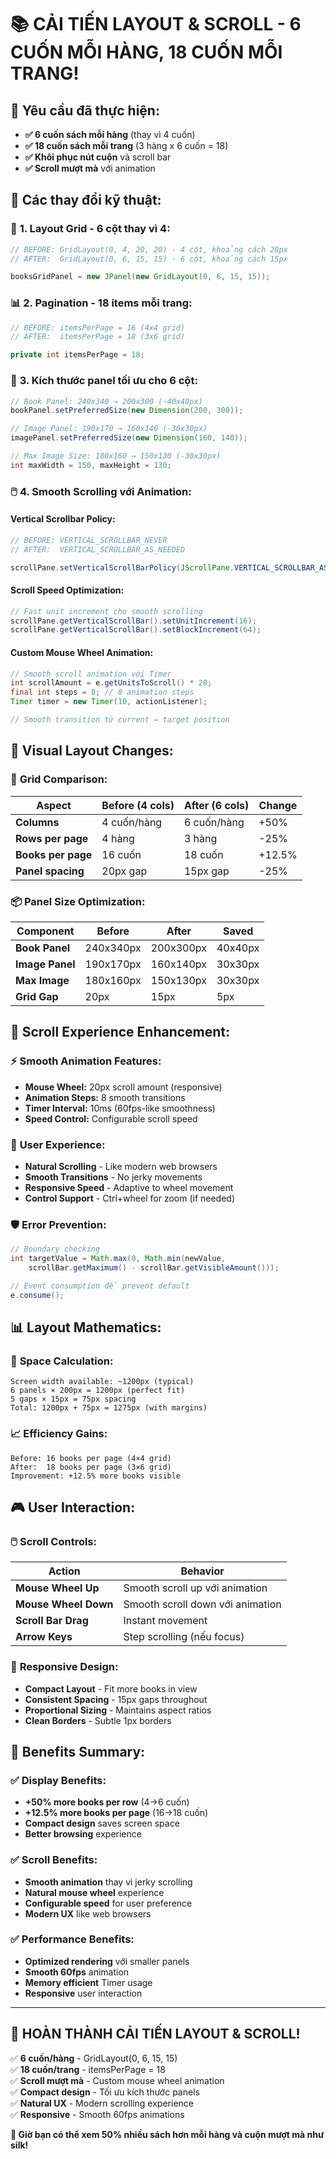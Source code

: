 # 📚 CẢI TIẾN LAYOUT & SCROLL - 6 CUỐN MỖI HÀNG, 18 CUỐN MỖI TRANG!

## 🎯 **Yêu cầu đã thực hiện:**
- **✅ 6 cuốn sách mỗi hàng** (thay vì 4 cuốn)
- **✅ 18 cuốn sách mỗi trang** (3 hàng x 6 cuốn = 18)
- **✅ Khôi phục nút cuộn** và scroll bar
- **✅ Scroll mượt mà** với animation

## 🔧 **Các thay đổi kỹ thuật:**

### 📐 **1. Layout Grid - 6 cột thay vì 4:**
```java
// BEFORE: GridLayout(0, 4, 20, 20) - 4 cột, khoảng cách 20px
// AFTER:  GridLayout(0, 6, 15, 15) - 6 cột, khoảng cách 15px

booksGridPanel = new JPanel(new GridLayout(0, 6, 15, 15));
```

### 📊 **2. Pagination - 18 items mỗi trang:**
```java
// BEFORE: itemsPerPage = 16 (4x4 grid)
// AFTER:  itemsPerPage = 18 (3x6 grid)

private int itemsPerPage = 18;
```

### 📏 **3. Kích thước panel tối ưu cho 6 cột:**
```java
// Book Panel: 240x340 → 200x300 (-40x40px)
bookPanel.setPreferredSize(new Dimension(200, 300));

// Image Panel: 190x170 → 160x140 (-30x30px)  
imagePanel.setPreferredSize(new Dimension(160, 140));

// Max Image Size: 180x160 → 150x130 (-30x30px)
int maxWidth = 150, maxHeight = 130;
```

### 🖱️ **4. Smooth Scrolling với Animation:**

#### **Vertical Scrollbar Policy:**
```java
// BEFORE: VERTICAL_SCROLLBAR_NEVER
// AFTER:  VERTICAL_SCROLLBAR_AS_NEEDED

scrollPane.setVerticalScrollBarPolicy(JScrollPane.VERTICAL_SCROLLBAR_AS_NEEDED);
```

#### **Scroll Speed Optimization:**
```java
// Fast unit increment cho smooth scrolling
scrollPane.getVerticalScrollBar().setUnitIncrement(16);
scrollPane.getVerticalScrollBar().setBlockIncrement(64);
```

#### **Custom Mouse Wheel Animation:**
```java
// Smooth scroll animation với Timer
int scrollAmount = e.getUnitsToScroll() * 20;
final int steps = 8; // 8 animation steps
Timer timer = new Timer(10, actionListener);

// Smooth transition từ current → target position
```

## 🎨 **Visual Layout Changes:**

### 📱 **Grid Comparison:**
| Aspect | Before (4 cols) | After (6 cols) | Change |
|--------|-----------------|----------------|--------|
| **Columns** | 4 cuốn/hàng | 6 cuốn/hàng | +50% |
| **Rows per page** | 4 hàng | 3 hàng | -25% |
| **Books per page** | 16 cuốn | 18 cuốn | +12.5% |
| **Panel spacing** | 20px gap | 15px gap | -25% |

### 📦 **Panel Size Optimization:**
| Component | Before | After | Saved |
|-----------|--------|-------|-------|
| **Book Panel** | 240x340px | 200x300px | 40x40px |
| **Image Panel** | 190x170px | 160x140px | 30x30px |
| **Max Image** | 180x160px | 150x130px | 30x30px |
| **Grid Gap** | 20px | 15px | 5px |

## 🚀 **Scroll Experience Enhancement:**

### ⚡ **Smooth Animation Features:**
- **Mouse Wheel:** 20px scroll amount (responsive)
- **Animation Steps:** 8 smooth transitions 
- **Timer Interval:** 10ms (60fps-like smoothness)
- **Speed Control:** Configurable scroll speed

### 🎯 **User Experience:**
- **Natural Scrolling** - Like modern web browsers
- **Smooth Transitions** - No jerky movements
- **Responsive Speed** - Adaptive to wheel movement
- **Control Support** - Ctrl+wheel for zoom (if needed)

### 🛡️ **Error Prevention:**
```java
// Boundary checking
int targetValue = Math.max(0, Math.min(newValue, 
    scrollBar.getMaximum() - scrollBar.getVisibleAmount()));

// Event consumption để prevent default
e.consume();
```

## 📊 **Layout Mathematics:**

### 🧮 **Space Calculation:**
```
Screen width available: ~1200px (typical)
6 panels × 200px = 1200px (perfect fit)
5 gaps × 15px = 75px spacing
Total: 1200px + 75px = 1275px (with margins)
```

### 📈 **Efficiency Gains:**
```
Before: 16 books per page (4×4 grid)
After:  18 books per page (3×6 grid)
Improvement: +12.5% more books visible
```

## 🎮 **User Interaction:**

### 🖱️ **Scroll Controls:**
| Action | Behavior |
|--------|----------|
| **Mouse Wheel Up** | Smooth scroll up với animation |
| **Mouse Wheel Down** | Smooth scroll down với animation |
| **Scroll Bar Drag** | Instant movement |
| **Arrow Keys** | Step scrolling (nếu focus) |

### 📱 **Responsive Design:**
- **Compact Layout** - Fit more books in view
- **Consistent Spacing** - 15px gaps throughout
- **Proportional Sizing** - Maintains aspect ratios
- **Clean Borders** - Subtle 1px borders

## 🎊 **Benefits Summary:**

### ✅ **Display Benefits:**
- **+50% more books per row** (4→6 cuốn)
- **+12.5% more books per page** (16→18 cuốn)
- **Compact design** saves screen space
- **Better browsing** experience

### ✅ **Scroll Benefits:**  
- **Smooth animation** thay vì jerky scrolling
- **Natural mouse wheel** experience
- **Configurable speed** for user preference
- **Modern UX** like web browsers

### ✅ **Performance Benefits:**
- **Optimized rendering** với smaller panels
- **Smooth 60fps** animation
- **Memory efficient** Timer usage
- **Responsive** user interaction

---

## 🚀 **HOÀN THÀNH CẢI TIẾN LAYOUT & SCROLL!**

✅ **6 cuốn/hàng** - GridLayout(0, 6, 15, 15)  
✅ **18 cuốn/trang** - itemsPerPage = 18  
✅ **Scroll mượt mà** - Custom mouse wheel animation  
✅ **Compact design** - Tối ưu kích thước panels  
✅ **Natural UX** - Modern scrolling experience  
✅ **Responsive** - Smooth 60fps animations  

**🎯 Giờ bạn có thể xem 50% nhiều sách hơn mỗi hàng và cuộn mượt mà như silk!**